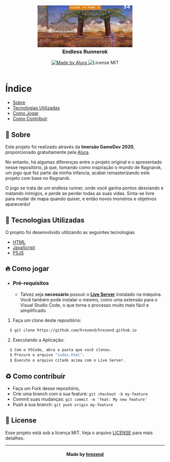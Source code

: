 <h3 align="center">
    <img alt="Logo" title="#logo" width="300px" src="images/assets/print_aula1.png">
    <br>
    <b>Endless Runnerok</b>  
    <br>
</h3>

<p align="center">
  <a href="https://www.alura.com.br/">
    <img alt="Made by Alura" src="https://img.shields.io/badge/Made%20By-Alura-blue">
  </a>
  <a>
    <img alt="License MIT" src="https://img.shields.io/badge/License-MIT-blue">
  <br><br>
</p>

# Índice

- [Sobre](#sobre)
- [Tecnologias Utilizadas](#tecnologias-utilizadas)
- [Como Jogar](#como-jogar)
- [Como Contribuir](#como-contribuir)

<a id="sobre"></a>

## :bookmark: Sobre

Este projeto foi realizado através da <strong>Imersão GameDev 2020</strong>, proporcionado gratuitamente pela [Alura](htts://alura.com.br).

No entanto, há algumas diferenças entre o projeto original e o apresentado nesse repositório, já que, tomando como inspiração o mundo de Ragnarok, um jogo que fez parte da minha infancia, acabei remasterizando este projeto com base no Ragnarok.

O jogo se trata de um endless runner, onde você ganha pontos desviando e matando inimigos, e perde se perder todas as suas vidas. Sinta-se livre para mudar de mapa quando quiser, e então novos monstros e objetivos aparecerão!

<a id="tecnologias-utilizadas"></a>

## :rocket: Tecnologias Utilizadas

O projeto foi desenvolvido utilizando as seguintes tecnologias

- [HTML](https://developer.mozilla.org/pt-BR/docs/Web/HTML)
- [JavaScript](https://www.javascript.com/)
- [P5JS](https://p5js.org/)

<a id="como-jogar"></a>

## :fire: Como jogar

- ### **Pré-requisitos**

  - Talvez seja **necessário** possuir o **[Live Server](https://www.npmjs.com/package/live-server)** instalado na máquina. Você também pode instalar o mesmo, como uma extensão para o Visual Studio Code, o que torna o processo muito mais fácil e simplificado.

1. Faça um clone deste repositório:

```sh
  $ git clone https://github.com/hrezend/hrezend.github.io
```

2. Executando a Aplicação:

```sh
  $ Com o VSCode, abra a pasta que você clonou.
  $ Procure o arquivo "index.html".
  $ Execute o arquivo citado acima com o Live Server.
```
  

<a id="como-contribuir"></a>

## :recycle: Como contribuir

- Faça um Fork desse repositório,
- Crie uma branch com a sua feature: `git checkout -b my-feature`
- Commit suas mudanças: `git commit -m 'feat: My new feature'`
- Push a sua branch: `git push origin my-feature`

## :memo: License

Esse projeto está sob a licença MIT. Veja o arquivo [LICENSE](LICENSE.md) para mais detalhes.

---

<h4 align="center">
    Made by <a href="https://www.linkedin.com/in/hérson-rezende-b8b212196/" target="_blank">hrezend</a>
</h4>
